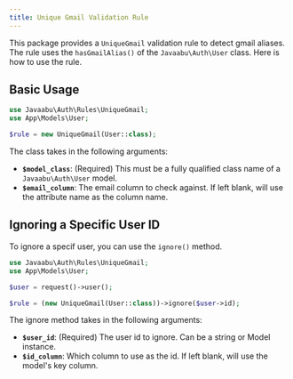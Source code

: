```yaml
---
title: Unique Gmail Validation Rule
---
```


This package provides a `UniqueGmail` validation rule to detect gmail aliases. The rule uses the `hasGmailAlias()` of the `Javaabu\Auth\User` class. Here is how to use the rule.

## Basic Usage

```php
use Javaabu\Auth\Rules\UniqueGmail;
use App\Models\User;

$rule = new UniqueGmail(User::class);

```

The class takes in the following arguments:

- **`$model_class`**: (Required) This must be a fully qualified class name of a `Javaabu\Auth\User` model.
- **`$email_column`**: The email column to check against. If left blank, will use the attribute name as the column name.


## Ignoring a Specific User ID

To ignore a specif user, you can use the `ignore()` method.

```php
use Javaabu\Auth\Rules\UniqueGmail;
use App\Models\User;

$user = request()->user();

$rule = (new UniqueGmail(User::class))->ignore($user->id);

```

The ignore method takes in the following arguments:

- **`$user_id`**: (Required) The user id to ignore. Can be a string or Model instance.
- **`$id_column`**: Which column to use as the id. If left blank, will use the model's key column.
